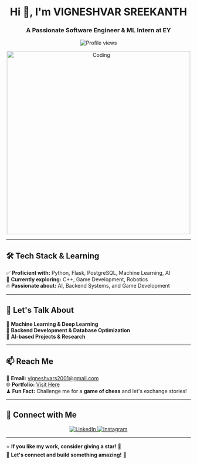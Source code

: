 <!-- README.md - GitHub Profile -->

<h1 align="center">Hi 👋, I'm VIGNESHVAR SREEKANTH</h1>
<h3 align="center">A Passionate Software Engineer & ML Intern at EY</h3>

<p align="center">
  <img src="https://komarev.com/ghpvc/?username=vigneshvarsreekanth&label=Profile%20views&color=0e75b6&style=flat" alt="Profile views" />
</p>

<p align="center">
  <img src="https://cdn.dribbble.com/users/1162077/screenshots/3848914/programmer.gif" width="500" alt="Coding">
</p>

---

## 🛠 Tech Stack & Learning
✅ **Proficient with:** Python, Flask, PostgreSQL, Machine Learning, AI  
🚀 **Currently exploring:** C++, Game Development, Robotics  
🔥 **Passionate about:** AI, Backend Systems, and Game Development  

---

## 💬 Let's Talk About
🔹 **Machine Learning & Deep Learning**  
🔹 **Backend Development & Database Optimization**  
🔹 **AI-based Projects & Research**  

---

## 📫 Reach Me
📧 **Email:** [vigneshvars2001@gmail.com](mailto:vigneshvars2001@gmail.com)  
🌐 **Portfolio:** [Visit Here](https://codered-vigneshvar.github.io/portfoliosite/)  
♟ **Fun Fact:** Challenge me for a **game of chess** and let's exchange stories!  

---

## 🔗 Connect with Me
<p align="center">
  <a href="https://www.linkedin.com/in/vigneshvar-sreekanth-07a63416b/" target="_blank">
    <img src="https://img.shields.io/badge/LinkedIn-0077B5?style=for-the-badge&logo=linkedin&logoColor=white" alt="LinkedIn">
  </a>
  <a href="https://instagram.com/vigneshvarsreekanth" target="_blank">
    <img src="https://img.shields.io/badge/Instagram-E4405F?style=for-the-badge&logo=instagram&logoColor=white" alt="Instagram">
  </a>
</p>

---

⭐️ **If you like my work, consider giving a star!** 🌟  
💬 **Let's connect and build something amazing!** 🚀
